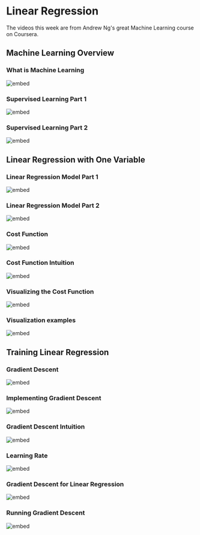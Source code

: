 
# Linear Regression

The videos this week are from Andrew Ng's great Machine Learning course
on Coursera.


## Machine Learning Overview

### What is Machine Learning

![embed](https://www.youtube.com/embed/XtlwSmJfUs4)

### Supervised Learning Part 1

![embed](https://www.youtube.com/embed/sca5rQ9x1cA)

### Supervised Learning Part 2

![embed](https://www.youtube.com/embed/hh6gE0LxfO8)


## Linear Regression with One Variable

### Linear Regression Model Part 1

![embed](https://www.youtube.com/embed/dLc-lfEEYss)

### Linear Regression Model Part 2

![embed](https://www.youtube.com/embed/KWULpBYzIYk)

### Cost Function

![embed](https://www.youtube.com/embed/CFN5zHzEuGY)

### Cost Function Intuition

![embed](https://www.youtube.com/embed/peNRqkfukYY)

### Visualizing the Cost Function

![embed](https://www.youtube.com/embed/bFNz2u0hl9E)

### Visualization examples

![embed](https://www.youtube.com/embed/L5INhX5cbWU)


## Training Linear Regression

### Gradient Descent

![embed](https://www.youtube.com/embed/WtlvKq_zxPI)

### Implementing Gradient Descent

![embed](https://www.youtube.com/embed/w_2vCijLiiM)

### Gradient Descent Intuition

![embed](https://www.youtube.com/embed/PKm61nrqpCA)

### Learning Rate

![embed](https://www.youtube.com/embed/k0h8emRAAHE)

### Gradient Descent for Linear Regression

![embed](https://www.youtube.com/embed/RGL_XUjPkGo)

### Running Gradient Descent

![embed](https://www.youtube.com/embed/tHDDbqYfflM)


<!--

# Linear regression overview

This video gives a quick recap of univariate linear regression and presents a complete overview of all the components of linear regression using a simplified version of the model hypothesis.

Note that this video uses h(x) = ax + b as the hypothesis (which might be the version of the equation for a linear line you had in high school), instead of h(x) = wx + b as in Andrew's videos.

<iframe id="kaltura_player" src="https://api.eu.kaltura.com/p/120/sp/12000/embedIframeJs/uiconf_id/23449960/partner_id/120?iframeembed=true&playerId=kaltura_player&entry_id=0_0se0f8so&flashvars[streamerType]=auto&amp;flashvars[localizationCode]=en_US&amp;flashvars[leadWithHTML5]=true&amp;flashvars[sideBarContainer.plugin]=true&amp;flashvars[sideBarContainer.position]=left&amp;flashvars[sideBarContainer.clickToClose]=true&amp;flashvars[chapters.plugin]=true&amp;flashvars[chapters.layout]=vertical&amp;flashvars[chapters.thumbnailRotator]=false&amp;flashvars[streamSelector.plugin]=true&amp;flashvars[EmbedPlayer.SpinnerTarget]=videoHolder&amp;flashvars[dualScreen.plugin]=true&amp;flashvars[hotspots.plugin]=1&amp;flashvars[Kaltura.addCrossoriginToIframe]=true&amp;&wid=0_t91mtpyf" width="608" height="378" allowfullscreen webkitallowfullscreen mozAllowFullScreen allow="autoplay *; fullscreen *; encrypted-media *" sandbox="allow-forms allow-same-origin allow-scripts allow-top-navigation allow-pointer-lock allow-popups allow-modals allow-orientation-lock allow-popups-to-escape-sandbox allow-presentation allow-top-navigation-by-user-activation" frameborder="0" title="Minor AI Linear Regression"></iframe>

-->
